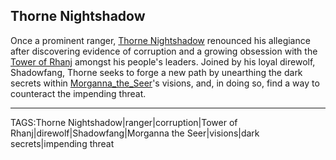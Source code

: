 ## Thorne Nightshadow

Once a prominent ranger, [Thorne Nightshadow](../People/Thorne_Nightshadow.md) renounced his allegiance after discovering evidence of corruption and a growing obsession with the [Tower of Rhanj](../Places/Tower_of_Rhanj.md) amongst his people's leaders. Joined by his loyal direwolf, Shadowfang, Thorne seeks to forge a new path by unearthing the dark secrets within [Morganna_the_Seer](../People/Morganna_the_Seer.md)'s visions, and, in doing so, find a way to counteract the impending threat.


---

TAGS:Thorne Nightshadow|ranger|corruption|Tower of Rhanj|direwolf|Shadowfang|Morganna the Seer|visions|dark secrets|impending threat
